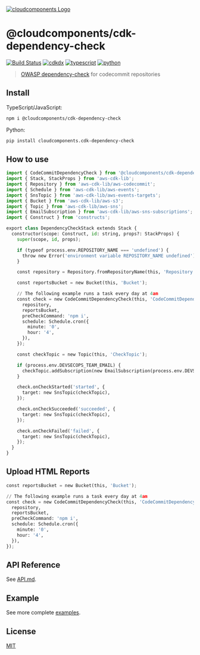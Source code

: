 [![cloudcomponents Logo](https://raw.githubusercontent.com/cloudcomponents/cdk-constructs/master/logo.png)](https://github.com/cloudcomponents/cdk-constructs)

# @cloudcomponents/cdk-dependency-check

[![Build Status](https://github.com/cloudcomponents/cdk-constructs/workflows/Build/badge.svg)](https://github.com/cloudcomponents/cdk-constructs/actions?query=workflow=Build)
[![cdkdx](https://img.shields.io/badge/buildtool-cdkdx-blue.svg)](https://github.com/hupe1980/cdkdx)
[![typescript](https://img.shields.io/badge/jsii-typescript-blueviolet.svg)](https://www.npmjs.com/package/@cloudcomponents/cdk-dependency-check)
[![python](https://img.shields.io/badge/jsii-python-blueviolet.svg)](https://pypi.org/project/cloudcomponents.cdk-dependency-check/)

> [OWASP dependency-check](https://owasp.org/www-project-dependency-check/) for codecommit repositories

## Install

TypeScript/JavaScript:

```bash
npm i @cloudcomponents/cdk-dependency-check
```

Python:

```bash
pip install cloudcomponents.cdk-dependency-check
```

## How to use

```python
import { CodeCommitDependencyCheck } from '@cloudcomponents/cdk-dependency-check';
import { Stack, StackProps } from 'aws-cdk-lib';
import { Repository } from 'aws-cdk-lib/aws-codecommit';
import { Schedule } from 'aws-cdk-lib/aws-events';
import { SnsTopic } from 'aws-cdk-lib/aws-events-targets';
import { Bucket } from 'aws-cdk-lib/aws-s3';
import { Topic } from 'aws-cdk-lib/aws-sns';
import { EmailSubscription } from 'aws-cdk-lib/aws-sns-subscriptions';
import { Construct } from 'constructs';

export class DependencyCheckStack extends Stack {
  constructor(scope: Construct, id: string, props?: StackProps) {
    super(scope, id, props);

    if (typeof process.env.REPOSITORY_NAME === 'undefined') {
      throw new Error('environment variable REPOSITORY_NAME undefined');
    }

    const repository = Repository.fromRepositoryName(this, 'Repository', process.env.REPOSITORY_NAME);

    const reportsBucket = new Bucket(this, 'Bucket');

    // The following example runs a task every day at 4am
    const check = new CodeCommitDependencyCheck(this, 'CodeCommitDependencyCheck', {
      repository,
      reportsBucket,
      preCheckCommand: 'npm i',
      schedule: Schedule.cron({
        minute: '0',
        hour: '4',
      }),
    });

    const checkTopic = new Topic(this, 'CheckTopic');

    if (process.env.DEVSECOPS_TEAM_EMAIL) {
      checkTopic.addSubscription(new EmailSubscription(process.env.DEVSECOPS_TEAM_EMAIL));
    }

    check.onCheckStarted('started', {
      target: new SnsTopic(checkTopic),
    });

    check.onCheckSucceeded('succeeded', {
      target: new SnsTopic(checkTopic),
    });

    check.onCheckFailed('failed', {
      target: new SnsTopic(checkTopic),
    });
  }
}
```

## Upload HTML Reports

```python
const reportsBucket = new Bucket(this, 'Bucket');

// The following example runs a task every day at 4am
const check = new CodeCommitDependencyCheck(this, 'CodeCommitDependencyCheck', {
  repository,
  reportsBucket,
  preCheckCommand: 'npm i',
  schedule: Schedule.cron({
    minute: '0',
    hour: '4',
  }),
});
```

## API Reference

See [API.md](https://github.com/cloudcomponents/cdk-constructs/tree/master/packages/cdk-dependency-check/API.md).

## Example

See more complete [examples](https://github.com/cloudcomponents/cdk-constructs/tree/master/examples).

## License

[MIT](https://github.com/cloudcomponents/cdk-constructs/tree/master/packages/cdk-dependency-check/LICENSE)
